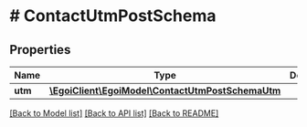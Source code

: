 # # ContactUtmPostSchema

## Properties

Name | Type | Description | Notes
------------ | ------------- | ------------- | -------------
**utm** | [**\EgoiClient\EgoiModel\ContactUtmPostSchemaUtm**](ContactUtmPostSchemaUtm.md) |  | [optional]

[[Back to Model list]](../../README.md#models) [[Back to API list]](../../README.md#endpoints) [[Back to README]](../../README.md)
